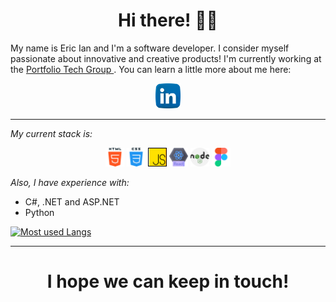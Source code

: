 <h1 align='center'> Hi there! ✌🏾</h1>

<p> My name is Eric Ian and I'm a software developer. I consider myself passionate about innovative and creative products! I'm currently working at the <a href="https://www.linkedin.com/company/grupoportfolio/mycompany/">Portfolio Tech Group </a>. You can learn a little more about me here: </p>

<p align='center'>
  <a  href="https://www.linkedin.com/in/eric-ian-noronha-junqueira-bb40091a7/"> <img height="40" src="https://github.com/ericiannj/ericiannj/blob/main/images/linkedin.png? raw=true"></a>
</p>

---

*My current stack is:*

<p align='center'>
  <img height="30" src="https://github.com/ericiannj/ericiannj/blob/main/images/html.png?raw=true">
  <img height="30" src="https://github.com/ericiannj/ericiannj/blob/main/images/css.png?raw=true">
  <img height="30" src="https://github.com/ericiannj/ericiannj/blob/main/images/js.png?raw=true">
  <img height="30" src="https://github.com/ericiannj/ericiannj/blob/main/images/reactjs.png?raw=true">
  <img height="30" src="https://github.com/ericiannj/ericiannj/blob/main/images/nodejs.png?raw=true">
  <img height="30" src="https://github.com/ericiannj/ericiannj/blob/main/images/figma.png?raw=true">
</p>

*Also, I have experience with:*

- C#, .NET and ASP.NET
- Python

[![Most used Langs](https://github-readme-stats.vercel.app/api/top-langs/?username=ericiannj&layout=compact)](https://github.com/anuraghazra/github-readme-stats)

---

<h1 align='center'> I hope we can keep in touch! </h1>





<!--
**ericiannj/ericiannj** is a ✨ _special_ ✨ repository because its `README.md` (this file) appears on your GitHub profile.

Here are some ideas to get you started:

- 🔭 I’m currently working on ...
- 🌱 I’m currently learning ...
- 👯 I’m looking to collaborate on ...
- 🤔 I’m looking for help with ...
- 💬 Ask me about ...
- 📫 How to reach me: ...
- 😄 Pronouns: ...
- ⚡ Fun fact: ...
-->
